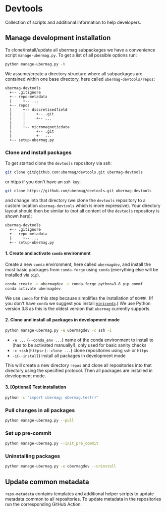 # Devtools

Collection of scripts and additional information to help developers.

## Manage development installation

To clone/install/update all ubermag subpackages we have a convenience script
`manage-ubermag.py`. To get a list of all possible options run:

```bash
python manage-ubermag.py -h
```

We assume/create a directory structure where all subpackages are contained
within one base directory, here called `ubermag-devtools/repos`:

    ubermag-devtools
      +-- .gitignore
      +-- repo-metadata
      |     +-- ...
      +-- repos
      |     +-- discretisedfield
      |     |     +-- .git
      |     |     +-- ...
      |     |
      |     +-- micromagneticdata
      |           +-- .git
      |           +-- ...
      +-- setup-ubermag.py

### Clone and install packages

To get started clone the `devtools` repository via ssh:

```bash
git clone git@github.com:ubermag/devtools.git ubermag-devtools
```

or https if you don't have an `ssh key`:

```bash
git clone https://github.com/ubermag/devtools.git ubermag-devtools
```

and change into that directory (we clone the `devtools` repository to a custom
location `ubermag-devtools` which is more expressive). Your directory layout
should then be similar to (not all content of the `devtools` repository is shown
here):

    ubermag-devtools
      +-- .gitignore
      +-- repo-metadata
      |     +-- ...
      +-- setup-ubermag.py

#### 1. Create and activate `conda` environment

Create a new `conda` environment, here called `ubermagdev`, and install the most basic
packages from `conda-forge` using `conda` (everything else will be installed via `pip`).

```bash
conda create -n ubermagdev -c conda-forge python=3.8 pip oommf
conda activate ubermagdev
```

We use `conda` for this step because simplifies the installation of `OOMMF`. (If
you don't have `conda` we suggest you install
[`miniconda`](https://docs.conda.io/en/latest/miniconda.html).) We use Python
version 3.8 as this is the oldest version that `ubermag` currently supports.

#### 2. Clone and install all packages in development mode

```bash
python manage-ubermag.py -e ubermagdev -c ssh -i
```

- `-e ...` (`--conda_env ...`) name of the conda environment to install to (has
  to be activated manually!), only used for basic sanity checks
- `-c <ssh|https>` (`--clone ...`) clone repositories using `ssh` or `https`
- `-i`(`--install`) install all packages in development mode

This will create a new directory `repos` and clone all repositories into
that directory using the specified protocol. Then all packages are installed in
development mode.

#### 3. [Optional] Test installation

```bash
python -c "import ubermag; ubermag.test()"
```

### Pull changes in all packages

```bash
python manage-ubermag.py --pull
```

### Set up pre-commit

```bash
python manage-ubermag.py --init_pre_commit
```

### Uninstalling packages

```bash
python manage-ubermag.py -e ubermagdev --uninstall
```

## Update common metadata

`repo-metadata` contains templates and additional helper scripts to update
metadata common to all repositories. To update metadata in the repositories run
the corresponding GitHub Action.
